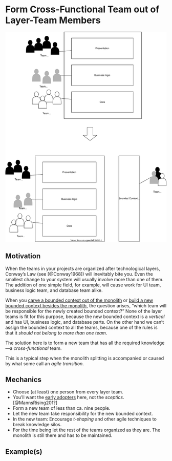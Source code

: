 # Form Cross-Functional Team out of Layer-Team Members

![](../images/layer-teams-to-cross-functional-team.drawio.svg)

## Motivation

When the teams in your projects are organized after technological layers, Conway’s Law (see [@Conway1968]) will inevitably bite you. Even the smallest change to your system will usually involve more than one of them. The addition of one simple field, for example, will cause work for UI team, business logic team, and database team alike.

When you [carve a bounded context out of the monolith](carve-bounded-context-out-of-monolith) or [build a new bounded context besides the monolith](build-new-bounded-context-from-scratch), the question arises, “which team will be responsible for the newly created bounded context?” None of the layer teams is fit for this purpose, because the new bounded context is a *vertical* and has UI, business logic, and database parts. On the other hand we can’t assign the bounded context to all the teams, because one of the rules is that it *should not belong to more than one team*.

The solution here is to form a new team that has all the required knowledge—a *cross-functional* team.

This is a typical step when the monolith splitting is accompanied or caused by what some call an *agile transition*.

## Mechanics

- Choose (at least) one person from every layer team.
- You’ll want the [early adopters]() here, not the *sceptics*. [@MannsRising201?]
- Form a new team of less than ca. nine people.
- Let the new team take responsibility for the new bounded context.
- In the new team: Encourage *t-shaping* and other agile techniques to break knowledge silos.
- For the time being let the rest of the teams organized as they are. The monolith is still there and has to be maintained.

## Example(s)
